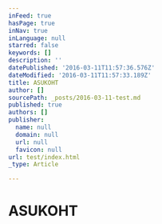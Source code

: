 ```yaml
---
inFeed: true
hasPage: true
inNav: true
inLanguage: null
starred: false
keywords: []
description: ''
datePublished: '2016-03-11T11:57:36.576Z'
dateModified: '2016-03-11T11:57:33.189Z'
title: ASUKOHT
author: []
sourcePath: _posts/2016-03-11-test.md
published: true
authors: []
publisher:
  name: null
  domain: null
  url: null
  favicon: null
url: test/index.html
_type: Article

---
```

# ASUKOHT